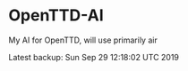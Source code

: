 # OpenTTD-AI
My AI for OpenTTD, will use primarily air

Latest backup: Sun Sep 29 12:18:02 UTC 2019
